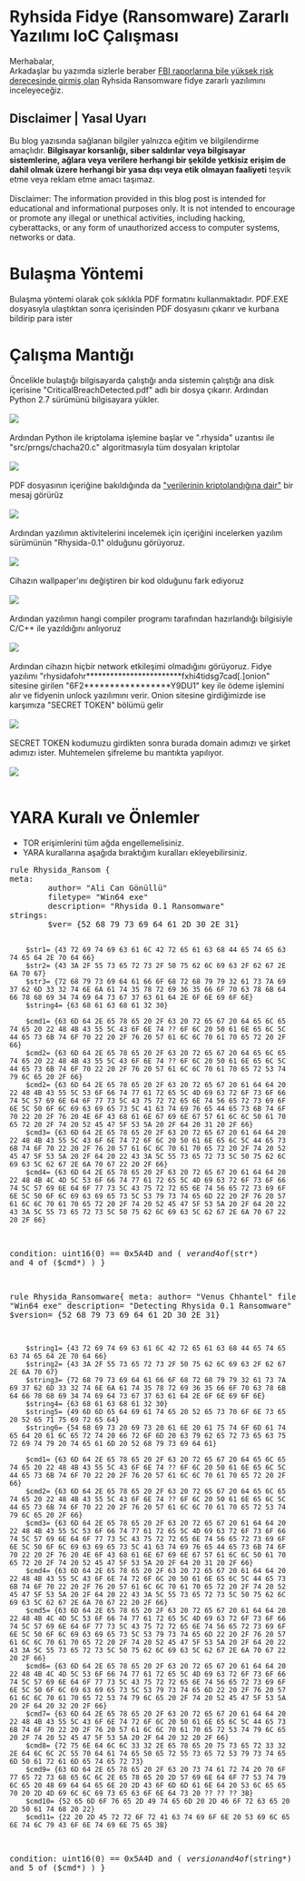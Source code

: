 # Ryhsida Fidye (Ransomware) Zararlı Yazılımı IoC Çalışması
<p>
    Merhabalar,<br>
    Arkadaşlar bu yazımda sizlerle beraber <a href="FBI_Rhysida_Report.pdf">FBI raporlarına bile yüksek risk derecesinde girmiş olan</a> Ryhsida Ransomware fidye zararlı yazılımını inceleyeceğiz.
</p>

## Disclaimer | Yasal Uyarı
<p>
  Bu blog yazısında sağlanan bilgiler yalnızca eğitim ve bilgilendirme amaçlıdır. <b>Bilgisayar korsanlığı, siber saldırılar veya bilgisayar sistemlerine, ağlara veya verilere herhangi bir şekilde yetkisiz erişim de dahil olmak üzere herhangi bir yasa dışı veya etik olmayan faaliyeti</b> teşvik etme veya reklam etme amacı taşımaz.
<br><br>
  Disclaimer: The information provided in this blog post is intended for educational and informational purposes only. It is not intended to encourage or promote any illegal or unethical activities, including hacking, cyberattacks, or any form of unauthorized access to computer systems, networks or data.
</p>

# Bulaşma Yöntemi
<p>
    Bulaşma yöntemi olarak çok sıklıkla PDF formatını kullanmaktadır. PDF.EXE dosyasıyla ulaştıktan sonra içerisinden PDF dosyasını çıkarır ve kurbana bildirip para ister
</p>

# Çalışma Mantığı
<p>
    Öncelikle bulaştığı bilgisayarda çalıştığı anda sistemin çalıştığı ana disk içerisine "CriticalBreachDetected.pdf" adlı bir dosya çıkarır. Ardından Python 2.7 sürümünü bilgisayara yükler.
    <br><br>
    <img src="ryhsida_folders.png">
    <br><br>
    Ardından Python ile kriptolama işlemine başlar ve ".rhysida" uzantısı ile "src/prngs/chacha20.c" algoritmasıyla tüm dosyaları kriptolar
    <br><br>
    <img src="ryhsida_crypt.png">
    <br><br>
    PDF dosyasının içeriğine bakıldığında da <a href="Critical_Breach_Detected.txt">"verilerinin kriptolandığına dair"</a> bir mesaj görürüz
    <br><br>
    <img src="ryhsida_msg.png">
    <br><br>
    Ardından yazılımın aktivitelerini incelemek için içeriğini incelerken yazılım sürümünün "Rhysida-0.1" olduğunu görüyoruz.
    <br><br>
    <img src="ryhsida_ver.png">
    <br><br>
    Cihazın wallpaper'ını değiştiren bir kod olduğunu fark ediyoruz
    <br><br>
    <img src="ryhsida_wallpaper.png">
    <br><br>
    Ardından yazılımın hangi compiler programı tarafından hazırlandığı bilgisiyle C/C++ ile yazıldığını anlıyoruz
    <br><br>
    <img src="ryhsida_compiler.png">
    <br><br>
    Ardından cihazın hiçbir network etkileşimi olmadığını görüyoruz. Fidye yazılımı "rhysidafohr************************fxhi4tidsg7cad[.]onion" sitesine girilen "6F2*****************Y9DU1" key ile ödeme işlemini alır ve fidyenin unlock yazılımını verir.
    Onion sitesine girdiğimizde ise karşımıza "SECRET TOKEN" bölümü gelir 
    <br><br>
    <img src="ryhsida_onion.png">
    <br><br>
    SECRET TOKEN kodumuzu girdikten sonra burada domain adımızı ve şirket adımızı ister. Muhtemelen şifreleme bu mantıkta yapılıyor.
    <br><br>
    <img src="ryhsida_onion2.png">
    <br><br>
</p>

# YARA Kuralı ve Önlemler
<ul>
    <li>TOR erişimlerini tüm ağda engellemelisiniz.</li>
    <li>YARA kurallarına aşağıda bıraktığım kuralları ekleyebilirsiniz.</li>
</ul>
<pre>
rule Rhysida_Ransom {
meta:
        author= "Ali Can Gönüllü"
        filetype= "Win64 exe"
        description= "Rhysida 0.1 Ransomware"
strings:
        $ver= {52 68 79 73 69 64 61 2D 30 2E 31}
        
        $str1= {43 72 69 74 69 63 61 6C 42 72 65 61 63 68 44 65 74 65 63 74 65 64 2E 70 64 66}
        $str2= {43 3A 2F 55 73 65 72 73 2F 50 75 62 6C 69 63 2F 62 67 2E 6A 70 67}
        $str3= {72 68 79 73 69 64 61 66 6F 68 72 68 79 79 32 61 73 7A 69 37 62 6D 33 32 74 6E 6A 61 74 35 78 72 69 36 35 66 6F 70 63 78 6B 64 66 78 68 69 34 74 69 64 73 67 37 63 61 64 2E 6F 6E 69 6F 6E}
        $string4= {63 68 61 63 68 61 32 30}

        $cmd1= {63 6D 64 2E 65 78 65 20 2F 63 20 72 65 67 20 64 65 6C 65 74 65 20 22 48 4B 43 55 5C 43 6F 6E 74 ?? 6F 6C 20 50 61 6E 65 6C 5C 44 65 73 6B 74 6F 70 22 20 2F 76 20 57 61 6C 6C 70 61 70 65 72 20 2F 66}
        $cmd2= {63 6D 64 2E 65 78 65 20 2F 63 20 72 65 67 20 64 65 6C 65 74 65 20 22 48 4B 43 55 5C 43 6F 6E 74 ?? 6F 6C 20 50 61 6E 65 6C 5C 44 65 73 6B 74 6F 70 22 20 2F 76 20 57 61 6C 6C 70 61 70 65 72 53 74 79 6C 65 20 2F 66}
        $cmd2= {63 6D 64 2E 65 78 65 20 2F 63 20 72 65 67 20 61 64 64 20 22 48 4B 43 55 5C 53 6F 66 74 77 61 72 65 5C 4D 69 63 72 6F 73 6F 66 74 5C 57 69 6E 64 6F 77 73 5C 43 75 72 72 65 6E 74 56 65 72 73 69 6F 6E 5C 50 6F 6C 69 63 69 65 73 5C 41 63 74 69 76 65 44 65 73 6B 74 6F 70 22 20 2F 76 20 4E 6F 43 68 61 6E 67 69 6E 67 57 61 6C 6C 50 61 70 65 72 20 2F 74 20 52 45 47 5F 53 5A 20 2F 64 20 31 20 2F 66}
        $cmd3= {63 6D 64 2E 65 78 65 20 2F 63 20 72 65 67 20 61 64 64 20 22 48 4B 43 55 5C 43 6F 6E 74 72 6F 6C 20 50 61 6E 65 6C 5C 44 65 73 6B 74 6F 70 22 20 2F 76 20 57 61 6C 6C 70 61 70 65 72 20 2F 74 20 52 45 47 5F 53 5A 20 2F 64 20 22 43 3A 5C 55 73 65 72 73 5C 50 75 62 6C 69 63 5C 62 67 2E 6A 70 67 22 20 2F 66}
        $cmd4= {63 6D 64 2E 65 78 65 20 2F 63 20 72 65 67 20 61 64 64 20 22 48 4B 4C 4D 5C 53 6F 66 74 77 61 72 65 5C 4D 69 63 72 6F 73 6F 66 74 5C 57 69 6E 64 6F 77 73 5C 43 75 72 72 65 6E 74 56 65 72 73 69 6F 6E 5C 50 6F 6C 69 63 69 65 73 5C 53 79 73 74 65 6D 22 20 2F 76 20 57 61 6C 6C 70 61 70 65 72 20 2F 74 20 52 45 47 5F 53 5A 20 2F 64 20 22 43 3A 5C 55 73 65 72 73 5C 50 75 62 6C 69 63 5C 62 67 2E 6A 70 67 22 20 2F 66}
condition:
        uint16(0) == 0x5A4D and
        (
                $ver and 
                4 of ($str*) and
                4 of ($cmd*)
        )
}

rule Rhysida_Ransomware{
meta:
        author= "Venus Chhantel"
        filetype= "Win64 exe"
        description= "Detecting Rhysida 0.1 Ransomware"
strings:
        $version= {52 68 79 73 69 64 61 2D 30 2E 31}
        
        $string1= {43 72 69 74 69 63 61 6C 42 72 65 61 63 68 44 65 74 65 63 74 65 64 2E 70 64 66}
        $string2= {43 3A 2F 55 73 65 72 73 2F 50 75 62 6C 69 63 2F 62 67 2E 6A 70 67}
        $string3= {72 68 79 73 69 64 61 66 6F 68 72 68 79 79 32 61 73 7A 69 37 62 6D 33 32 74 6E 6A 61 74 35 78 72 69 36 35 66 6F 70 63 78 6B 64 66 78 68 69 34 74 69 64 73 67 37 63 61 64 2E 6F 6E 69 6F 6E}
        $string4= {63 68 61 63 68 61 32 30}
        $string5= {49 6D 6D 65 64 69 61 74 65 20 52 65 73 70 6F 6E 73 65 20 52 65 71 75 69 72 65 64}
        $string6= {54 68 69 73 20 69 73 20 61 6E 20 61 75 74 6F 6D 61 74 65 64 20 61 6C 65 72 74 20 66 72 6F 6D 20 63 79 62 65 72 73 65 63 75 72 69 74 79 20 74 65 61 6D 20 52 68 79 73 69 64 61}

        $cmd1= {63 6D 64 2E 65 78 65 20 2F 63 20 72 65 67 20 64 65 6C 65 74 65 20 22 48 4B 43 55 5C 43 6F 6E 74 ?? 6F 6C 20 50 61 6E 65 6C 5C 44 65 73 6B 74 6F 70 22 20 2F 76 20 57 61 6C 6C 70 61 70 65 72 20 2F 66}
        $cmd2= {63 6D 64 2E 65 78 65 20 2F 63 20 72 65 67 20 64 65 6C 65 74 65 20 22 48 4B 43 55 5C 43 6F 6E 74 ?? 6F 6C 20 50 61 6E 65 6C 5C 44 65 73 6B 74 6F 70 22 20 2F 76 20 57 61 6C 6C 70 61 70 65 72 53 74 79 6C 65 20 2F 66}
        $cmd3= {63 6D 64 2E 65 78 65 20 2F 63 20 72 65 67 20 61 64 64 20 22 48 4B 43 55 5C 53 6F 66 74 77 61 72 65 5C 4D 69 63 72 6F 73 6F 66 74 5C 57 69 6E 64 6F 77 73 5C 43 75 72 72 65 6E 74 56 65 72 73 69 6F 6E 5C 50 6F 6C 69 63 69 65 73 5C 41 63 74 69 76 65 44 65 73 6B 74 6F 70 22 20 2F 76 20 4E 6F 43 68 61 6E 67 69 6E 67 57 61 6C 6C 50 61 70 65 72 20 2F 74 20 52 45 47 5F 53 5A 20 2F 64 20 31 20 2F 66}
        $cmd4= {63 6D 64 2E 65 78 65 20 2F 63 20 72 65 67 20 61 64 64 20 22 48 4B 43 55 5C 43 6F 6E 74 72 6F 6C 20 50 61 6E 65 6C 5C 44 65 73 6B 74 6F 70 22 20 2F 76 20 57 61 6C 6C 70 61 70 65 72 20 2F 74 20 52 45 47 5F 53 5A 20 2F 64 20 22 43 3A 5C 55 73 65 72 73 5C 50 75 62 6C 69 63 5C 62 67 2E 6A 70 67 22 20 2F 66}
        $cmd5= {63 6D 64 2E 65 78 65 20 2F 63 20 72 65 67 20 61 64 64 20 22 48 4B 4C 4D 5C 53 6F 66 74 77 61 72 65 5C 4D 69 63 72 6F 73 6F 66 74 5C 57 69 6E 64 6F 77 73 5C 43 75 72 72 65 6E 74 56 65 72 73 69 6F 6E 5C 50 6F 6C 69 63 69 65 73 5C 53 79 73 74 65 6D 22 20 2F 76 20 57 61 6C 6C 70 61 70 65 72 20 2F 74 20 52 45 47 5F 53 5A 20 2F 64 20 22 43 3A 5C 55 73 65 72 73 5C 50 75 62 6C 69 63 5C 62 67 2E 6A 70 67 22 20 2F 66}
        $cmd6= {63 6D 64 2E 65 78 65 20 2F 63 20 72 65 67 20 61 64 64 20 22 48 4B 4C 4D 5C 53 6F 66 74 77 61 72 65 5C 4D 69 63 72 6F 73 6F 66 74 5C 57 69 6E 64 6F 77 73 5C 43 75 72 72 65 6E 74 56 65 72 73 69 6F 6E 5C 50 6F 6C 69 63 69 65 73 5C 53 79 73 74 65 6D 22 20 2F 76 20 57 61 6C 6C 70 61 70 65 72 53 74 79 6C 65 20 2F 74 20 52 45 47 5F 53 5A 20 2F 64 20 32 20 2F 66}
        $cmd7= {63 6D 64 2E 65 78 65 20 2F 63 20 72 65 67 20 61 64 64 20 22 48 4B 43 55 5C 43 6F 6E 74 72 6F 6C 20 50 61 6E 65 6C 5C 44 65 73 6B 74 6F 70 22 20 2F 76 20 57 61 6C 6C 70 61 70 65 72 53 74 79 6C 65 20 2F 74 20 52 45 47 5F 53 5A 20 2F 64 20 32 20 2F 66}
        $cmd8= {72 75 6E 64 6C 6C 33 32 2E 65 78 65 20 75 73 65 72 33 32 2E 64 6C 6C 2C 55 70 64 61 74 65 50 65 72 55 73 65 72 53 79 73 74 65 6D 50 61 72 61 6D 65 74 65 72 73}
        $cmd9= {63 6D 64 2E 65 78 65 20 2F 63 20 73 74 61 72 74 20 70 6F 77 65 72 73 68 65 6C 6C 2E 65 78 65 20 2D 57 69 6E 64 6F 77 53 74 79 6C 65 20 48 69 64 64 65 6E 20 2D 43 6F 6D 6D 61 6E 64 20 53 6C 65 65 70 20 2D 4D 69 6C 6C 69 73 65 63 6F 6E 64 73 20 ?? ?? ?? 3B}
        $cmd10= {52 65 6D 6F 76 65 2D 49 74 65 6D 20 2D 46 6F 72 63 65 20 2D 50 61 74 68 20 22}
        $cmd11= {22 20 2D 45 72 72 6F 72 41 63 74 69 6F 6E 20 53 69 6C 65 6E 74 6C 79 43 6F 6E 74 69 6E 75 65 3B}

condition:
        uint16(0) == 0x5A4D and
        (
                $version and 
                4 of ($string*) and
                5 of ($cmd*)
        )
}
</pre>